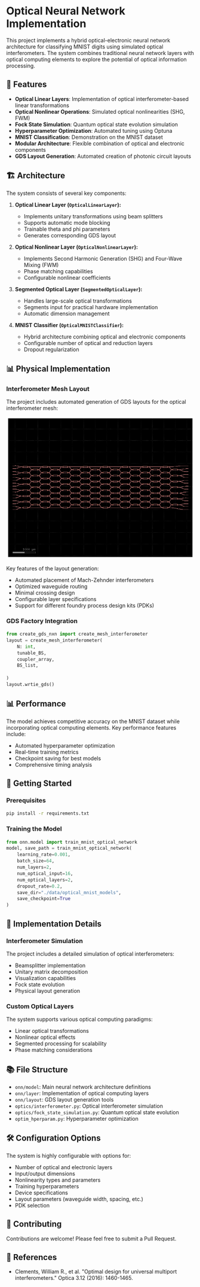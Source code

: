 # Optical Neural Network Implementation
This project implements a hybrid optical-electronic neural network architecture for classifying MNIST digits using simulated optical interferometers. The system combines traditional neural network layers with optical computing elements to explore the potential of optical information processing.

## 🌟 Features
- **Optical Linear Layers**: Implementation of optical interferometer-based linear transformations
- **Optical Nonlinear Operations**: Simulated optical nonlinearities (SHG, FWM)
- **Fock State Simulation**: Quantum optical state evolution simulation
- **Hyperparameter Optimization**: Automated tuning using Optuna
- **MNIST Classification**: Demonstration on the MNIST dataset
- **Modular Architecture**: Flexible combination of optical and electronic components
- **GDS Layout Generation**: Automated creation of photonic circuit layouts

## 🏗️ Architecture
The system consists of several key components:

1. **Optical Linear Layer (`OpticalLinearLayer`):**
   - Implements unitary transformations using beam splitters
   - Supports automatic mode blocking
   - Trainable theta and phi parameters
   - Generates corresponding GDS layout

2. **Optical Nonlinear Layer (`OpticalNonlinearLayer`):**
   - Implements Second Harmonic Generation (SHG) and Four-Wave Mixing (FWM)
   - Phase matching capabilities
   - Configurable nonlinear coefficients

3. **Segmented Optical Layer (`SegmentedOpticalLayer`):**
   - Handles large-scale optical transformations
   - Segments input for practical hardware implementation
   - Automatic dimension management

4. **MNIST Classifier (`OpticalMNISTClassifier`):**
   - Hybrid architecture combining optical and electronic components
   - Configurable number of optical and reduction layers
   - Dropout regularization

## 📊 Physical Implementation
### Interferometer Mesh Layout
The project includes automated generation of GDS layouts for the optical interferometer mesh:

![Interferometer Mesh Layout](./figures/mesh.png)

Key features of the layout generation:
- Automated placement of Mach-Zehnder interferometers
- Optimized waveguide routing
- Minimal crossing design
- Configurable layer specifications
- Support for different foundry process design kits (PDKs)

### GDS Factory Integration
```python
from create_gds_nxn import create_mesh_interferometer
layout = create_mesh_interferometer(
    N: int,
    tunable_BS,
    coupler_array,
    BS_list,

)
layout.wrtie_gds()
```

## 📊 Performance
The model achieves competitive accuracy on the MNIST dataset while incorporating optical computing elements. Key performance features include:
- Automated hyperparameter optimization
- Real-time training metrics
- Checkpoint saving for best models
- Comprehensive timing analysis

## 🚀 Getting Started
### Prerequisites
```bash
pip install -r requirements.txt
```

### Training the Model
```python
from onn.model import train_mnist_optical_network
model, save_path = train_mnist_optical_network(
    learning_rate=0.001,
    batch_size=64,
    num_layers=2,
    num_optical_input=16,
    num_optical_layers=2,
    dropout_rate=0.2,
    save_dir="./data/optical_mnist_models",
    save_checkpoint=True
)
```

## 🔧 Implementation Details
### Interferometer Simulation
The project includes a detailed simulation of optical interferometers:
- Beamsplitter implementation
- Unitary matrix decomposition
- Visualization capabilities
- Fock state evolution
- Physical layout generation

### Custom Optical Layers
The system supports various optical computing paradigms:
- Linear optical transformations
- Nonlinear optical effects
- Segmented processing for scalability
- Phase matching considerations

## 📚 File Structure
- `onn/model`: Main neural network architecture definitions
- `onn/layer`: Implementation of optical computing layers
- `onn/layout`: GDS layout generation tools
- `optics/interferometer.py`: Optical interferometer simulation
- `optics/fock_state_simulation.py`: Quantum optical state evolution
- `optim_hperparam.py`: Hyperparameter optimization

## 🛠️ Configuration Options
The system is highly configurable with options for:
- Number of optical and electronic layers
- Input/output dimensions
- Nonlinearity types and parameters
- Training hyperparameters
- Device specifications
- Layout parameters (waveguide width, spacing, etc.)
- PDK selection

## 🤝 Contributing
Contributions are welcome! Please feel free to submit a Pull Request.

## 🔗 References
- Clements, William R., et al. "Optimal design for universal multiport interferometers." Optica 3.12 (2016): 1460-1465.
